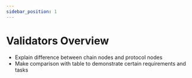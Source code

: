 ```yaml
---
sidebar_position: 1
---
```


# Validators Overview

- Explain difference between chain nodes and protocol nodes
- Make comparison with table to demonstrate certain requirements and tasks
